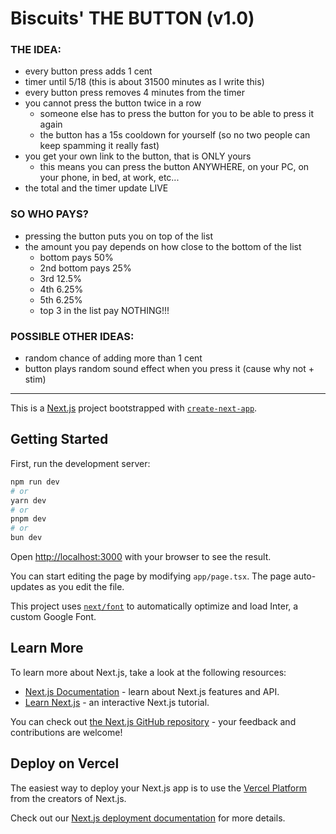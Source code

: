 # Biscuits' THE BUTTON (v1.0)

### THE IDEA:
- every button press adds 1 cent
- timer until 5/18 (this is about 31500 minutes as I write this)
- every button press removes 4 minutes from the timer
- you cannot press the button twice in a row
    - someone else has to press the button for you to be able to press it again
    - the button has a 15s cooldown for yourself (so no two people can keep spamming it really fast)
- you get your own link to the button, that is ONLY yours
    - this means you can press the button ANYWHERE, on your PC, on your phone, in bed, at work, etc...
- the total and the timer update LIVE

### SO WHO PAYS?
- pressing the button puts you on top of the list
- the amount you pay depends on how close to the bottom of the list
    - bottom pays 50%
    - 2nd bottom pays 25%
    - 3rd 12.5%
    - 4th 6.25%
    - 5th 6.25%
    - top 3 in the list pay NOTHING!!!

### POSSIBLE OTHER IDEAS:
- random chance of adding more than 1 cent
- button plays random sound effect when you press it (cause why not + stim)

-------------------

This is a [Next.js](https://nextjs.org/) project bootstrapped with [`create-next-app`](https://github.com/vercel/next.js/tree/canary/packages/create-next-app).

## Getting Started

First, run the development server:

```bash
npm run dev
# or
yarn dev
# or
pnpm dev
# or
bun dev
```

Open [http://localhost:3000](http://localhost:3000) with your browser to see the result.

You can start editing the page by modifying `app/page.tsx`. The page auto-updates as you edit the file.

This project uses [`next/font`](https://nextjs.org/docs/basic-features/font-optimization) to automatically optimize and load Inter, a custom Google Font.

## Learn More

To learn more about Next.js, take a look at the following resources:

- [Next.js Documentation](https://nextjs.org/docs) - learn about Next.js features and API.
- [Learn Next.js](https://nextjs.org/learn) - an interactive Next.js tutorial.

You can check out [the Next.js GitHub repository](https://github.com/vercel/next.js/) - your feedback and contributions are welcome!

## Deploy on Vercel

The easiest way to deploy your Next.js app is to use the [Vercel Platform](https://vercel.com/new?utm_medium=default-template&filter=next.js&utm_source=create-next-app&utm_campaign=create-next-app-readme) from the creators of Next.js.

Check out our [Next.js deployment documentation](https://nextjs.org/docs/deployment) for more details.
